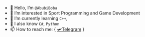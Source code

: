 - 👋 Hello, I’m `@AbubiBoba`
- 👀 I’m interested in Sport Programming and Game Development
- 🌱 I’m currently learning `C++`,
- 🧠 I also know `C#`, `Python`
- 📫 How to reach me:
{
  [🛩️Telegram](https://t.me/AbubiB0ba)
}
<!--- 
- 💞️ I’m looking to collaborate on ... 
--->

<!---
AbubiBoba/AbubiBoba is a ✨ special ✨ repository because its `README.md` (this file) appears on your GitHub profile.
You can click the Preview link to take a look at your changes.
--->
